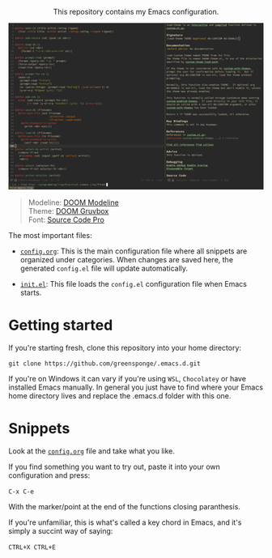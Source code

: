 <p align="center">This repository contains my Emacs configuration.</p>
<p align="center"><img src="assets/images/gruvbox-example.png"/></p>

<blockquote>
    Modeline: <a href="https://github.com/seagle0128/doom-modeline">DOOM Modeline</a> <br>
    Theme: <a href="https://github.com/hlissner/emacs-doom-themes">DOOM Gruvbox</a> <br>
    Font: <a href="https://adobe-fonts.github.io/source-code-pro">Source Code Pro</a>
</blockquote>

The most important files:

* [`config.org`](https://github.com/greensponge/.emacs.d/blob/master/config.org/):
 This is the main configuration file where all snippets are organized under categories. When changes are saved here, the generated `config.el` file will update automatically.

* [`init.el`](https://github.com/greensponge/.emacs.d/blob/master/init.el/):
  This file loads the `config.el` configuration file when Emacs starts.

# Getting started
If you're starting fresh, clone this repository into your home directory:

```
git clone https://github.com/greensponge/.emacs.d.git
```

If you're on Windows it can vary if you're using `WSL`, `Chocolatey` or have installed Emacs manually. In general you just have to find where your Emacs home directory lives and replace the .emacs.d folder with this one.

# Snippets
Look at the [`config.org`](https://github.com/greensponge/.emacs.d/blob/master/config.org/) file and take what you like.

If you find something you want to try out, paste it into your own configuration and press:

`C-x C-e`

With the marker/point at the end of the functions closing paranthesis.

If you're unfamiliar, this is what's called a key chord in Emacs, and it's simply a succint way of saying: 

`CTRL+X CTRL+E`

